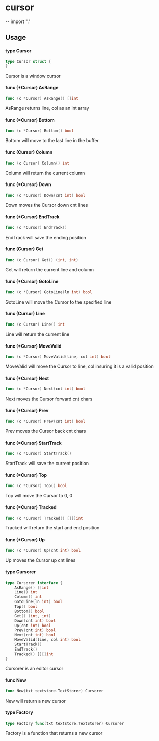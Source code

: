 # cursor
--
    import "."


## Usage

#### type Cursor

```go
type Cursor struct {
}
```

Cursor is a window cursor

#### func (*Cursor) AsRange

```go
func (c *Cursor) AsRange() []int
```
AsRange returns line, col as an int array

#### func (*Cursor) Bottom

```go
func (c *Cursor) Bottom() bool
```
Bottom will move to the last line in the buffer

#### func (Cursor) Column

```go
func (c Cursor) Column() int
```
Column will return the current column

#### func (*Cursor) Down

```go
func (c *Cursor) Down(cnt int) bool
```
Down moves the Cursor down cnt lines

#### func (*Cursor) EndTrack

```go
func (c *Cursor) EndTrack()
```
EndTrack will save the ending position

#### func (Cursor) Get

```go
func (c Cursor) Get() (int, int)
```
Get will return the current line and column

#### func (*Cursor) GotoLine

```go
func (c *Cursor) GotoLine(ln int) bool
```
GotoLine will move the Cursor to the specified line

#### func (Cursor) Line

```go
func (c Cursor) Line() int
```
Line will return the current line

#### func (*Cursor) MoveValid

```go
func (c *Cursor) MoveValid(line, col int) bool
```
MoveValid will move the Cursor to line, col insuring it is a valid position

#### func (*Cursor) Next

```go
func (c *Cursor) Next(cnt int) bool
```
Next moves the Cursor forward cnt chars

#### func (*Cursor) Prev

```go
func (c *Cursor) Prev(cnt int) bool
```
Prev moves the Cursor back cnt chars

#### func (*Cursor) StartTrack

```go
func (c *Cursor) StartTrack()
```
StartTrack will save the current position

#### func (*Cursor) Top

```go
func (c *Cursor) Top() bool
```
Top will move the Cursor to 0, 0

#### func (*Cursor) Tracked

```go
func (c *Cursor) Tracked() [][]int
```
Tracked will return the start and end position

#### func (*Cursor) Up

```go
func (c *Cursor) Up(cnt int) bool
```
Up moves the Cursor up cnt lines

#### type Cursorer

```go
type Cursorer interface {
	AsRange() []int
	Line() int
	Column() int
	GotoLine(ln int) bool
	Top() bool
	Bottom() bool
	Get() (int, int)
	Down(cnt int) bool
	Up(cnt int) bool
	Prev(cnt int) bool
	Next(cnt int) bool
	MoveValid(line, col int) bool
	StartTrack()
	EndTrack()
	Tracked() [][]int
}
```

Cursorer is an editor cursor

#### func  New

```go
func New(txt textstore.TextStorer) Cursorer
```
New will return a new cursor

#### type Factory

```go
type Factory func(txt textstore.TextStorer) Cursorer
```

Factory is a function that returns a new cursor

